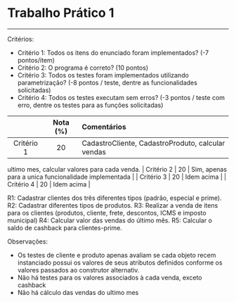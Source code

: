 # Trabalho Prático 1
--- 

Critérios: 
- Critério 1: Todos os itens do enunciado foram implementados? (-7 pontos/item)
- Critério 2: O programa é correto? (10 pontos)
- Critério 3: Todos os testes foram implementados utilizando parametrização? (-8 pontos / teste, dentre as funcionalidades solicitadas)
- Critério 4: Todos os testes executam sem erros? (-3 pontos / teste com erro, dentre os testes para as funções solicitadas)

|            | Nota (%) | Comentários                                          |
|:----------:|:--------:|:-----------------------------------------------------|
| Critério 1 | 20       | CadastroCliente, CadastroProduto, calcular vendas
ultimo mes, calcular valores para cada venda.
| Critério 2 | 20       | Sim, apenas para a unica funcionalidade implementada |
| Critério 3 | 20       | Idem acima                                           |
| Critério 4 | 20       | Idem acima                                           |


R1: Cadastrar clientes dos três diferentes tipos (padrão, especial e prime).
R2: Cadastrar diferentes tipos de produtos.
R3: Realizar a venda de itens para os clientes (produtos, cliente, frete, descontos, ICMS e imposto municipal)
R4: Calcular valor das vendas do último mês.
R5: Calcular o saldo de cashback para clientes-prime.

Observações: 
- Os testes de cliente e produto apenas avaliam se cada objeto recem instanciado
  possui os valores de seus atributos definidos conforme os valores passados
  ao construtor alternativ. 
- Não há testes para os valores associados à cada venda, exceto cashback
- Não há cálculo das vendas do ultimo mes
